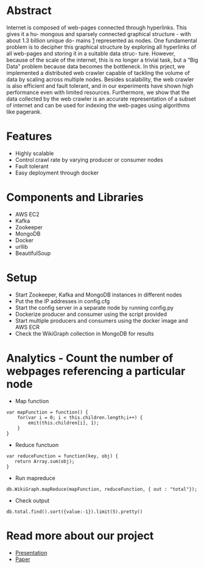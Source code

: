 # Abstract

Internet is composed of web-pages connected through hyperlinks. This gives it a hu-
mongous and sparsely connected graphical structure - with about 1.3 billion unique do-
mains [1](http://www.internetlivestats.com/total-number-of-websites/#curious) represented as nodes. One fundamental problem is to decipher this graphical structure by exploring all hyperlinks of all web-pages and storing it in a suitable data struc-
ture. However, because of the scale of the internet, this is no longer a trivial task, but a “Big Data” problem because data becomes the bottleneck. In this prject, we implemented a distributed web crawler capable of tackling the volume of data by scaling across multiple nodes. Besides scalability, the web crawler is also efficient and fault tolerant, and in our
experiments have shown high performance even with limited resources. Furthermore, we show that the data collected by the web crawler is an accurate representation of a subset of internet and can be used for indexing the web-pages using algorithms like pagerank.

# Features
* Highly scalable
* Control crawl rate by varying producer or consumer nodes
* Fault tolerant
* Easy deployment through docker

# Components and Libraries
* AWS EC2
* Kafka
* Zookeeper
* MongoDB
* Docker
* urllib
* BeautifulSoup

# Setup
* Start Zookeeper, Kafka and MongoDB instances in different nodes
* Put the the IP addresses in config.cfg
* Start the config server in a separate node by running config.py
* Dockerize producer and consumer using the script provided
* Start multiple producers and consumers using the docker image and AWS ECR
* Check the WikiGraph collection in MongoDB for results

# Analytics - Count the number of webpages referencing a particular node
* Map function
```
var mapFunction = function() {
    for(var i = 0; i < this.children.length;i++) {
        emit(this.children[i], 1);
    }
}
```
* Reduce functuon
```
var reduceFunction = function(key, obj) {
   return Array.sum(obj);
}
```
* Run mapreduce
```
db.WikiGraph.mapReduce(mapFunction, reduceFunction, { out : "total"});
```
* Check output
```
db.total.find().sort({value:-1}).limit(5).pretty()
```
# Read more about our project
* [Presentation](https://docs.google.com/presentation/d/11xJGloeuTd8Q0f_yiLlnOZLgsi8kChl0_I2fWaJETfA/edit?usp=sharing)
* [Paper](https://drive.google.com/file/d/1PNAtPh9JGf7-zx6H2-nNzlSrGAmqOwBy/view?usp=sharing)
